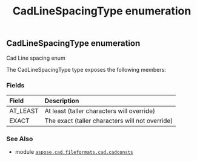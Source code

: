 ﻿---
title: CadLineSpacingType enumeration
second_title: Aspose.CAD for Python via .NET API References
description: 
type: docs
weight: 250
url: /aspose.cad.fileformats.cad.cadconsts/cadlinespacingtype/
is_root: false
---

## CadLineSpacingType enumeration

Cad Line spacing enum



The CadLineSpacingType type exposes the following members:

### Fields
| Field | Description |
| :- | :- |
| AT_LEAST | At least (taller characters will override) |
| EXACT | The exact (taller characters will not override) |



### See Also
* module [`aspose.cad.fileformats.cad.cadconsts`](..)
